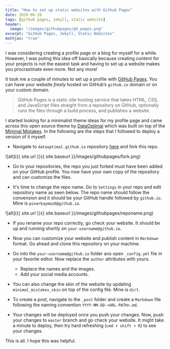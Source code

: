 ```yaml
---
title: "How to set up static websites with Github Pages"
date: 2020-06-28
tags: [github pages, jekyll, static website]
header:
  image: "/images/githubpages/gh_pages.png"
excerpt: "GitHub Pages, Jekyll, Static Websites"
mathjax: "true"
---
```


I was considering creating a profile page or a blog for myself for a while. However, I was puting this idea off basically because creating content for your projects is not the easiest task and having to set up a website makes you procrastinate even more. Not any more!

It took me a couple of minutes to set up a profile with [GitHub Pages](https://pages.github.com/). You can have your website _freely_ hosted on GitHub’s `github.io` domain or on your custom domain.
> GitHub Pages is a static site hosting service that takes HTML, CSS, and JavaScript files straight from a repository on GitHub, optionally runs the files through a build process, and publishes a website.  

I started looking for a minimalist theme ideas for my profile page and came across this open source theme by [DataOptimal](https://github.com/dataoptimal/dataoptimal.github.io) which was built on top of the [Minimal Mistakes](https://github.com/mmistakes/minimal-mistakes). In the following are the steps that I followed to deploy a version of it myself.

- Navigate to `dataoptimal.github.io` repository [here](https://github.com/dataoptimal/dataoptimal.github.io) and fork this repo.

![alt]({{ site.url }}{{ site.baseurl }}/images/githubpages/fork.png)

- Go to your repositories, the repo you just forked must have been added on your GitHub profile. You now have your own copy of the repository and can customize the files. 


- It's time to change the repo name. Go to `Settings` in your repo and edit repository name as seen below. The repo name should follow the convension and it should be your GitHub handle followed by `github.io`. Mine is `pinarkaymaz6@github.io`. 

![alt]({{ site.url }}{{ site.baseurl }}/images/githubpages/reponame.png)

- If you rename your repo correctly, go check your website. It should be up and running shortly on `your-username@github.io`. 

- Now you can customize your website and publish content in `Markdown` format. Go ahead and clone this repository on your machine. 

- Go into the `your-username@github.io` folder ans open `_config.yml` file in your favorite editor. Now replace the `author` attributes with yours. 
  - Replace the names and the images. 
  - Add your social media accounts.
-  You can also change the skin of the website by updating `minimal_mistakes_skin` on top of the config file. Mine is `dirt`. 
- To create a post, navigate to the `_post` folder and create a `Markdown` file following the naming convention `YYYY-MM-DD-<URL-PATH>.md`. 
- Your changes will be deployed once you push your changes. Now, push your changes to `master` branch and go check your website. It might take a minute to deploy, then try hard refreshing (`cmd + shift + R`) to see your changes.

This is all. I hope this was helpful. 

